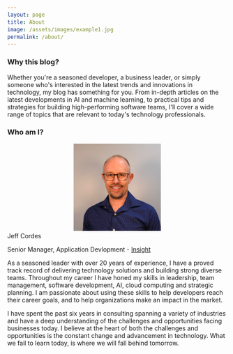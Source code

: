 ```yaml
---
layout: page
title: About
image: /assets/images/example1.jpg
permalink: /about/
---
```


### Why this blog?

Whether you're a seasoned developer, a business leader, or simply someone who's interested in the latest trends and innovations in technology, my blog has something for you.  From in-depth articles on the latest developments in AI and machine learning, to practical tips and strategies for building high-performing software teams, I'll cover a wide range of topics that are relevant to today's technology professionals.

### Who am I?

<center><img src="/assets/images/jeff.png" width="200" height="200" /></center>
Jeff Cordes

Senior Manager, Application Devlopment - [Insight](https://www.insight.com/en_US/home.html)

As a seasoned leader with over 20 years of experience, I have a proved track record of delivering technology solutions and building strong diverse teams.  Throughout my career I have honed my skills in leadership, team management, software development, AI, cloud computing and strategic planning.  I am passionate about using these skills to help developers reach their career goals, and to help organizations make an impact in the market.

I have spent the past six years in consulting spanning a variety of industries and have a deep understanding of the challenges and opportunities facing businesses today.  I believe at the heart of both the challenges and opportunities is the constant change and advancement in technology.  What we fail to learn today, is where we will fall behind tomorrow.



